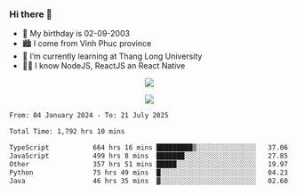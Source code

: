 ### Hi there 👋
- 🎂 My birthday is 02-09-2003
- 🏙️ I come from Vinh Phuc province
- 🌱 I’m currently learning at Thang Long University
- 🧑‍💻 I know NodeJS, ReactJS an React Native
<p align="center"><img src="https://github-readme-stats.vercel.app/api?username=tmquang0209&show_icons=true&theme=gradient"></p>
<p align="center"><img src="https://github-readme-stats.vercel.app/api/top-langs/?username=tmquang0209&hide=scss,css&langs_count=10"></p>
<!--START_SECTION:waka-->

```txt
From: 04 January 2024 - To: 21 July 2025

Total Time: 1,792 hrs 10 mins

TypeScript           664 hrs 16 mins █████████▒░░░░░░░░░░░░░░░   37.06 %
JavaScript           499 hrs 8 mins  ███████░░░░░░░░░░░░░░░░░░   27.85 %
Other                357 hrs 51 mins █████░░░░░░░░░░░░░░░░░░░░   19.97 %
Python               75 hrs 49 mins  █░░░░░░░░░░░░░░░░░░░░░░░░   04.23 %
Java                 46 hrs 35 mins  ▓░░░░░░░░░░░░░░░░░░░░░░░░   02.60 %
```

<!--END_SECTION:waka-->
